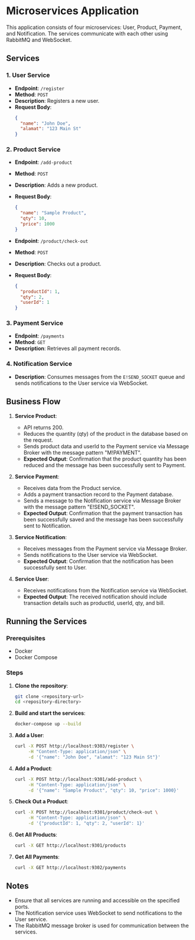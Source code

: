 # Microservices Application

This application consists of four microservices: User, Product, Payment, and Notification. The services communicate with each other using RabbitMQ and WebSocket.

## Services

### 1. User Service

- **Endpoint**: `/register`
- **Method**: `POST`
- **Description**: Registers a new user.
- **Request Body**:
  ```json
  {
    "name": "John Doe",
    "alamat": "123 Main St"
  }
  ```

### 2. Product Service

- **Endpoint**: `/add-product`
- **Method**: `POST`
- **Description**: Adds a new product.
- **Request Body**:
  ```json
  {
    "name": "Sample Product",
    "qty": 10,
    "price": 1000
  }
  ```

- **Endpoint**: `/product/check-out`
- **Method**: `POST`
- **Description**: Checks out a product.
- **Request Body**:
  ```json
  {
    "productId": 1,
    "qty": 2,
    "userId": 1
  }
  ```

### 3. Payment Service

- **Endpoint**: `/payments`
- **Method**: `GET`
- **Description**: Retrieves all payment records.

### 4. Notification Service

- **Description**: Consumes messages from the `E!SEND_SOCKET` queue and sends notifications to the User service via WebSocket.

## Business Flow

1. **Service Product**:
   - API returns 200.
   - Reduces the quantity (qty) of the product in the database based on the request.
   - Sends product data and userId to the Payment service via Message Broker with the message pattern "M!PAYMENT".
   - **Expected Output**: Confirmation that the product quantity has been reduced and the message has been successfully sent to Payment.

2. **Service Payment**:
   - Receives data from the Product service.
   - Adds a payment transaction record to the Payment database.
   - Sends a message to the Notification service via Message Broker with the message pattern "E!SEND_SOCKET".
   - **Expected Output**: Confirmation that the payment transaction has been successfully saved and the message has been successfully sent to Notification.

3. **Service Notification**:
   - Receives messages from the Payment service via Message Broker.
   - Sends notifications to the User service via WebSocket.
   - **Expected Output**: Confirmation that the notification has been successfully sent to User.

4. **Service User**:
   - Receives notifications from the Notification service via WebSocket.
   - **Expected Output**: The received notification should include transaction details such as productId, userId, qty, and bill.

## Running the Services

### Prerequisites

- Docker
- Docker Compose

### Steps

1. **Clone the repository**:
   ```sh
   git clone <repository-url>
   cd <repository-directory>
   ```

2. **Build and start the services**:
   ```sh
   docker-compose up --build
   ```

3. **Add a User**:
   ```sh
   curl -X POST http://localhost:9303/register \
        -H "Content-Type: application/json" \
        -d '{"name": "John Doe", "alamat": "123 Main St"}'
   ```

4. **Add a Product**:
   ```sh
   curl -X POST http://localhost:9301/add-product \
        -H "Content-Type: application/json" \
        -d '{"name": "Sample Product", "qty": 10, "price": 1000}'
   ```

5. **Check Out a Product**:
   ```sh
   curl -X POST http://localhost:9301/product/check-out \
        -H "Content-Type: application/json" \
        -d '{"productId": 1, "qty": 2, "userId": 1}'
   ```

6. **Get All Products**:
   ```sh
   curl -X GET http://localhost:9301/products
   ```

7. **Get All Payments**:
   ```sh
   curl -X GET http://localhost:9302/payments
   ```

## Notes

- Ensure that all services are running and accessible on the specified ports.
- The Notification service uses WebSocket to send notifications to the User service.
- The RabbitMQ message broker is used for communication between the services.
